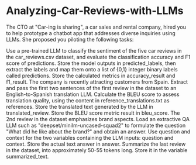 # Analyzing-Car-Reviews-with-LLMs

The CTO at "Car-ing is sharing", a car sales and rental company, hired you to help prototype a chatbot app that addresses diverse inquiries using LLMs. She proposed you piloting the following tasks:

Use a pre-trained LLM to classify the sentiment of the five car reviews in the car_reviews.csv dataset, and evaluate the classification accuracy and F1 score of predictions.
Store the model outputs in predicted_labels, then extract the labels and map them onto a list of {0,1} integer binary labels called predictions.
Store the calculated metrics in accuracy_result and f1_result.
The company is recently attracting customers from Spain. Extract and pass the first two sentences of the first review in the dataset to an English-to-Spanish translation LLM. Calculate the BLEU score to assess translation quality, using the content in reference_translations.txt as references.
Store the translated text generated by the LLM in translated_review.
Store the BLEU score metric result in bleu_score.
The 2nd review in the dataset emphasizes brand aspects. Load an extractive QA LLM such as "deepset/minilm-uncased-squad2" to formulate the question "What did he like about the brand?" and obtain an answer.
Use question and context for the two variables containing the LLM inputs: question and context.
Store the actual text answer in answer.
Summarize the last review in the dataset, into approximately 50-55 tokens long. Store it in the variable summarized_text.
